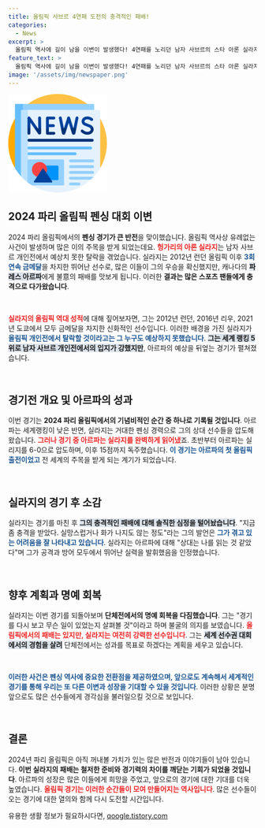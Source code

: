 ```yaml
---
title: 올림픽 사브르 4연패 도전의 충격적인 패배!
categories:
  - News
excerpt: >
  올림픽 역사에 길이 남을 이변이 발생했다! 4연패를 노리던 남자 사브르의 스타 아론 실라지가 첫 경기에서 32강 탈락의 쓴맛을 봤다. 그를 무너뜨린 아르파의 놀라운 활약과 실라지의 충격적인 패배, 그 뒷이야기를 확인해보자!
feature_text: >
  올림픽 역사에 길이 남을 이변이 발생했다! 4연패를 노리던 남자 사브르의 스타 아론 실라지가 첫 경기에서 32강 탈락의 쓴맛을 봤다. 그를 무너뜨린 아르파의 놀라운 활약과 실라지의 충격적인 패배, 그 뒷이야기를 확인해보자!
image: '/assets/img/newspaper.png'
---
```


<p><img src="/assets/img/newspaper.png" alt="kimp 속보" /></p>

<h2 data-ke-size="size26">2024 파리 올림픽 펜싱 대회 이변</h2>

<p data-ke-size="size16">2024 파리 올림픽에서의 <b>펜싱 경기가 큰 반전</b>을 맞이했습니다. 올림픽 역사상 유례없는 사건이 발생하며 많은 이의 주목을 받게 되었는데요. <b><span style="color: #ee2323;">헝가리의 아론 실라지</span></b>는 남자 사브르 개인전에서 예상치 못한 탈락을 겪었습니다. 실라지는 2012년 런던 올림픽 이후 <b><span style="color: #1a5490;">3회 연속 금메달</span></b>을 차지한 뛰어난 선수로, 많은 이들이 그의 우승을 확신했지만, 캐나다의 <b><span style="background-color: #21538527;">파레스 아르파</span></b>에게 불意의 패배를 맛보게 됩니다. 이러한 <b>결과는 많은 스포츠 팬들에게 충격으로 다가왔습니다</b>.</p>

<p data-ke-size="size16">&nbsp;</p>

<p><b><span style="color: #ee2323;">실라지의 올림픽 역대 성적</span></b>에 대해 짚어보자면, 그는 2012년 런던, 2016년 리우, 2021년 도쿄에서 모두 금메달을 차지한 신화적인 선수입니다. 이러한 배경을 가진 실라지가 <b><span style="color: #1a5490;">올림픽 개인전에서 탈락할 것이라고는 그 누구도 예상하지 못했습니다</span></b>. <b><span style="background-color: #21538527;">그는 세계 랭킹 5위로 남자 사브르 개인전에서의 입지가 강했지만</span></b>, 아르파의 예상을 뒤엎는 경기가 펼쳐졌습니다. </p>

<p data-ke-size="size16">&nbsp;</p>

<h2 data-ke-size="size26">경기전 개요 및 아르파의 성과</h2>

<p data-ke-size="size16">이번 경기는 <b>2024 파리 올림픽에서의 기념비적인 순간 중 하나로 기록될 것입니다</b>. 아르파는 세계랭킹이 낮은 반면, 실라지는 거대한 펜싱 경력으로 그의 상대 선수들을 압도해왔습니다. <b><span style="color: #ee2323;">그러나 경기 중 아르파는 실라지를 완벽하게 읽어냈</span></b>죠. 초반부터 아르파는 실리지를 6-0으로 압도하며, 이후 15점까지 독주했습니다. <b><span style="color: #1a5490;">이 경기는 아르파의 첫 올림픽 출전이었고</span></b> 전 세계의 주목을 받게 되는 계기가 되었습니다.</p>

<p data-ke-size="size16">&nbsp;</p>

<h2 data-ke-size="size26">실라지의 경기 후 소감</h2>

<p data-ke-size="size16">실라지는 경기를 마친 후 <b><span style="background-color: #21538527;">그의 충격적인 패배에 대해 솔직한 심정을 털어놨습니다</span></b>. "지금 좀 충격을 받았다. 실망스럽거나 화가 나지도 않는 정도"라는 그의 발언은 <b><span style="color: #1a5490;">그가 겪고 있는 어려움을 잘 나타내고 있습니다</span></b>. 실라지는 아르파에 대해 "상대는 나를 읽는 것 같았다"며 그가 공격과 방어 모두에서 뛰어난 실력을 발휘했음을 인정했습니다.</p>

<p data-ke-size="size16">&nbsp;</p>

<h2 data-ke-size="size26">향후 계획과 명예 회복</h2>

<p data-ke-size="size16">실라지는 이번 경기를 되돌아보며 <b>단체전에서의 명예 회복을 다짐했습니다</b>. 그는 "경기를 다시 보고 무슨 일이 있었는지 살펴볼 것"이라고 하며 불굴의 의지를 보였습니다. <b><span style="color: #ee2323;">올림픽에서의 패배는 있지만, 실라지는 여전히 강력한 선수입니다</span></b>. 그는 <b><span style="background-color: #21538527;">세계 선수권 대회에서의 경험을 살려</span></b> 단체전에서는 성과를 목표로 하겠다는 계획을 세우고 있습니다.</p>

<p data-ke-size="size16">&nbsp;</p>

<p><b><span style="color: #1a5490;">이러한 사건은 펜싱 역사에 중요한 전환점을 제공하였으며, 앞으로도 계속해서 세계적인 경기를 통해 우리는 또 다른 이변과 성장을 기대할 수 있을 것입니다</span></b>. 이러한 상황은 분명 앞으로도 많은 선수들에게 경각심을 불러일으킬 것으로 보입니다. </p>

<p data-ke-size="size16">&nbsp;</p>

<h2 data-ke-size="size26">결론</h2>

<p data-ke-size="size16">2024년 파리 올림픽은 아직 꺼내볼 가치가 있는 많은 반전과 이야기들이 남아 있습니다. <b>이번 실라지의 패배는 철저한 준비와 경기력의 차이를 깨닫는 기회가 되었을 것입니다</b>. 아르파의 성장은 많은 이들에게 희망을 주었고, 앞으로의 경기에 대한 기대를 더욱 높였습니다. <b><span style="color: #ee2323;">올림픽 경기는 이러한 순간들이 모여 만들어지는 역사입니다</span></b>. 많은 선수들이 오는 경기에 대한 열의와 함께 다시 도전할 시간입니다.</p>
유용한 생활 정보가 필요하시다면, <a href="https://qoogle.tistory.com" rel="dofollow">qoogle.tistory.com</a>


